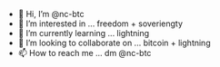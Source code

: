 - 👋 Hi, I’m @nc-btc
- 👀 I’m interested in ... freedom + soveriengty
- 🌱 I’m currently learning ... lightning
- 💞️ I’m looking to collaborate on ... bitcoin + lightning
- 📫 How to reach me ... dm @nc-btc

<!---
nc-btc/nc-btc is a ✨ special ✨ repository because its `README.md` (this file) appears on your GitHub profile.
You can click the Preview link to take a look at your changes.
--->
